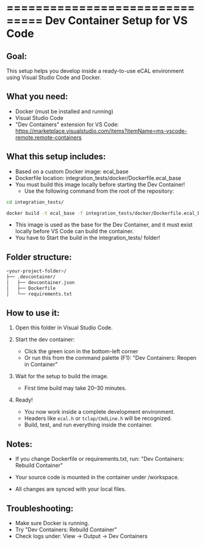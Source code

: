 ===============================
Dev Container Setup for VS Code
===============================

Goal:
-----
This setup helps you develop inside a ready-to-use eCAL environment using Visual Studio Code and Docker.

What you need:
--------------
- Docker (must be installed and running)
- Visual Studio Code
- "Dev Containers" extension for VS Code:
  https://marketplace.visualstudio.com/items?itemName=ms-vscode-remote.remote-containers

What this setup includes:
-------------------------
- Based on a custom Docker image: ecal_base
- Dockerfile location: integration_tests/docker/Dockerfile.ecal_base
- You must build this image locally before starting the Dev Container!
  - Use the following command from the root of the repository:
```bash
cd integration_tests/

docker build -t ecal_base -f integration_tests/docker/Dockerfile.ecal_base .
```
- This image is used as the base for the Dev Container, and it must exist locally before VS Code can build the container. 
- You have to Start the build in the integration_tests/ folder!

Folder structure:
-----------------
```bash
<your-project-folder>/
├── .devcontainer/
│   ├── devcontainer.json
│   ├── Dockerfile
│   └── requirements.txt
```

How to use it:
--------------
1. Open this folder in Visual Studio Code.

2. Start the dev container:
   - Click the green icon in the bottom-left corner
   - Or run this from the command palette (F1):
     "Dev Containers: Reopen in Container"

3. Wait for the setup to build the image.
   - First time build may take 20–30 minutes.

4. Ready!
   - You now work inside a complete development environment.
   - Headers like `ecal.h` or `tclap/CmdLine.h` will be recognized.
   - Build, test, and run everything inside the container.

Notes:
------
- If you change Dockerfile or requirements.txt, run:
  "Dev Containers: Rebuild Container"

- Your source code is mounted in the container under /workspace.

- All changes are synced with your local files.

Troubleshooting:
----------------
- Make sure Docker is running.
- Try "Dev Containers: Rebuild Container"
- Check logs under: View → Output → Dev Containers